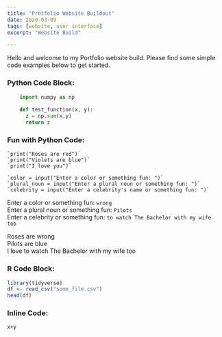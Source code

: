 ```yaml
---
title: "Protfolio Website Buildout"
date: 2020-03-09
tags: [website, user interface]
excerpt: "Website Build"

---
```


Hello and welcome to my Portfolio website build. Please find some simple code examples below to get started.

### Python Code Block:
```python
    import numpy as np
    
    def test_function(x, y):
      z = np.sum(x,y)
      return z
```

### Fun with Python Code:
```
`print("Roses are red")`
`print("Violets are blue")`
`print("I love you")`
```
```
`color = input("Enter a color or something fun: ")`
`plural_noun = input("Enter a plural noun or something fun: ")`
`celebrity = input("Enter a celebrity's name or something fun: ")`
```

Enter a color or something fun: `wrong`  
Enter a plural noun or something fun: `Pilots`  
Enter a celebrity or something fun: `to watch The Bachelor with my wife too` 

Roses are wrong     
Pilots are blue  
I love to watch The Bachelor with my wife too  


### R Code Block:
```r
library(tidyverse)
df <- read_csv("some_file.csv")
head(df)
```

### Inline Code:
`x+y`
